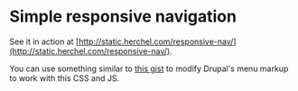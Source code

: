 # Simple responsive navigation

See it in action at [http://static.herchel.com/responsive-nav/](http://static.herchel.com/responsive-nav/).

You can use something similar to [this gist](https://gist.github.com/mherchel/ba36d3979b392b1b51d7) to modify Drupal's menu markup to work with this CSS and JS.